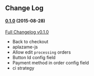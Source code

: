 ## Change Log

#### [0.1.0](https://github.com/aplazame/magento/tree/v0.1.0) (2015-08-28)

[Full Changelog v0.1.0](https://github.com/aplazame/magento/compare/v0.1.0...v0.1.0)

* Back to checkout
* aplazame-js
* Allow edit `processing` orders 
* Button Id config field
* Payment method in order config field
* ci strategy
